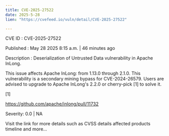 ```yaml
---
title: CVE-2025-27522
date: 2025-5-28
lien: "https://cvefeed.io/vuln/detail/CVE-2025-27522"

---
```


CVE ID : CVE-2025-27522

Published :  May 28
2025
8:15 a.m. | 46 minutes ago

Description : Deserialization of Untrusted Data vulnerability in Apache InLong.

This issue affects Apache InLong: from 1.13.0 through 2.1.0. This vulnerability is a secondary mining bypass for CVE-2024-26579. Users are advised to upgrade to Apache InLong's 2.2.0 or cherry-pick [1] to solve it.

[1] 

 https://github.com/apache/inlong/pull/11732

Severity: 0.0 | NA

Visit the link for more details
such as CVSS details
affected products
timeline
and more...
